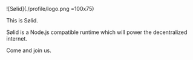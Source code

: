 ![Sølid](./profile/logo.png =100x75)

This is Sølid.

Sølid is a Node.js compatible runtime which will power the decentralized internet.

Come and join us.
